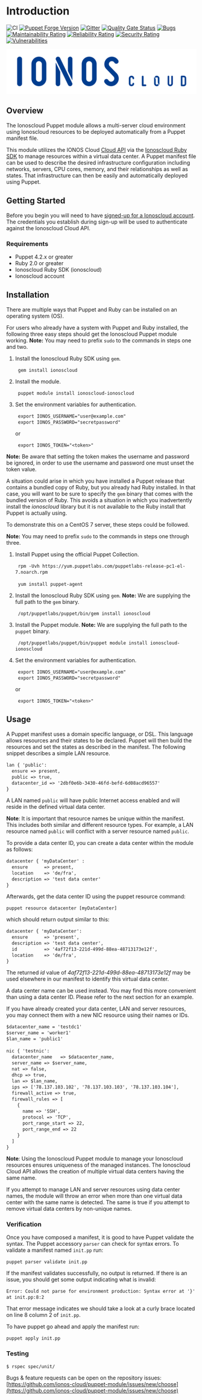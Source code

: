 # Introduction

![CI](https://github.com/ionos-cloud/puppet-module/workflows/CI/badge.svg) 
[![Puppet Forge Version](https://img.shields.io/puppetforge/v/ionoscloud/ionoscloud)](https://forge.puppet.com/modules/ionoscloud/ionoscloud) 
[![Gitter](https://badges.gitter.im/ionos-cloud/sdk-general.png)](https://gitter.im/ionos-cloud/sdk-general)
[![Quality Gate Status](https://sonarcloud.io/api/project_badges/measure?project=puppet-module&metric=alert_status)](https://sonarcloud.io/dashboard?id=puppet-module)
[![Bugs](https://sonarcloud.io/api/project_badges/measure?project=puppet-module&metric=bugs)](https://sonarcloud.io/dashboard?id=puppet-module)
[![Maintainability Rating](https://sonarcloud.io/api/project_badges/measure?project=puppet-module&metric=sqale_rating)](https://sonarcloud.io/dashboard?id=puppet-module)
[![Reliability Rating](https://sonarcloud.io/api/project_badges/measure?project=puppet-module&metric=reliability_rating)](https://sonarcloud.io/dashboard?id=puppet-module)
[![Security Rating](https://sonarcloud.io/api/project_badges/measure?project=puppet-module&metric=security_rating)](https://sonarcloud.io/dashboard?id=puppet-module)
[![Vulnerabilities](https://sonarcloud.io/api/project_badges/measure?project=puppet-module&metric=vulnerabilities)](https://sonarcloud.io/dashboard?id=puppet-module)


![Alt text](.github/IONOS.CLOUD.BLU.svg?raw=true "Title")

## Overview

The Ionoscloud Puppet module allows a multi-server cloud environment using Ionoscloud resources to be deployed automatically from a Puppet manifest file.

This module utilizes the IONOS Cloud [Cloud API](https://devops.ionoscloud.com/api/cloud/) via the [Ionoscloud Ruby SDK](https://github.com/ionos-cloud/sdk-ruby) to manage resources within a virtual data center. A Puppet manifest file can be used to describe the desired infrastructure configuration including networks, servers, CPU cores, memory, and their relationships as well as states. That infrastructure can then be easily and automatically deployed using Puppet.

## Getting Started

Before you begin you will need to have [signed-up for a Ionoscloud account](https://devops.ionoscloud.com/signup). The credentials you establish during sign-up will be used to authenticate against the Ionoscloud Cloud API.

### Requirements

* Puppet 4.2.x or greater
* Ruby 2.0 or greater
* Ionoscloud Ruby SDK (ionoscloud)
* Ionoscloud account

## Installation

There are multiple ways that Puppet and Ruby can be installed on an operating system (OS).

For users who already have a system with Puppet and Ruby installed, the following three easy steps should get the Ionoscloud Puppet module working. **Note:** You may need to prefix `sudo` to the commands in steps one and two.

1. Install the Ionoscloud Ruby SDK using `gem`.

        gem install ionoscloud

2. Install the module.

        puppet module install ionoscloud-ionoscloud

3. Set the environment variables for authentication.

        export IONOS_USERNAME="user@example.com"
        export IONOS_PASSWORD="secretpassword"

      or

        export IONOS_TOKEN="<token>"

**Note:** Be aware that setting the token makes the username and password be ignored, in order to use the username and password one must unset the token value.

A situation could arise in which you have installed a Puppet release that contains a bundled copy of Ruby, but you already had Ruby installed. In that case, you will want to be sure to specify the `gem` binary that comes with the bundled version of Ruby. This avoids a situation in which you inadvertently install the *ionoscloud* library but it is not available to the Ruby install that Puppet is actually using.

To demonstrate this on a CentOS 7 server, these steps could be followed.

**Note:** You may need to prefix `sudo` to the commands in steps one through three.

1. Install Puppet using the official Puppet Collection.

        rpm -Uvh https://yum.puppetlabs.com/puppetlabs-release-pc1-el-7.noarch.rpm

        yum install puppet-agent

2. Install the Ionoscloud Ruby SDK using `gem`. **Note:** We are supplying the full path to the `gem` binary.

        /opt/puppetlabs/puppet/bin/gem install ionoscloud

3. Install the Puppet module. **Note:** We are supplying the full path to the `puppet` binary.

        /opt/puppetlabs/puppet/bin/puppet module install ionoscloud-ionoscloud

4. Set the environment variables for authentication.

        export IONOS_USERNAME="user@example.com"
        export IONOS_PASSWORD="secretpassword"

      or

        export IONOS_TOKEN="<token>"

## Usage

A Puppet manifest uses a domain specific language, or DSL. This language allows resources and their states to be declared. Puppet will then build the resources and set the states as described in the manifest. The following snippet describes a simple LAN resource.

    lan { 'public':
      ensure => present,
      public => true,
      datacenter_id => '2dbf0e6b-3430-46fd-befd-6d08acd96557'
    }

A LAN named `public` will have public Internet access enabled and will reside in the defined virtual data center.

**Note**: It is important that resource names be unique within the manifest. This includes both similar and different resource types. For example, a LAN resource named `public` will conflict with a server resource named `public`.

To provide a data center ID, you can create a data center within the module as follows:

    datacenter { 'myDataCenter' :
      ensure      => present,
      location    => 'de/fra',
      description => 'test data center'
    }

Afterwards, get the data center ID using the puppet resource command:

    puppet resource datacenter [myDataCenter]

which should return output similar to this:

    datacenter { 'myDataCenter':
      ensure      => 'present',
      description => 'test data center',
      id          => '4af72f13-221d-499d-88ea-48713173e12f',
      location    => 'de/fra',
    }

The returned *id* value of *4af72f13-221d-499d-88ea-48713173e12f* may be used elsewhere in our manifest to identify this virtual data center.

A data center name can be used instead. You may find this more convenient than using a data center ID. Please refer to the next section for an example.

If you have already created your data center, LAN and server resources, you may connect them with a new NIC resource using their names or IDs.

    $datacenter_name = 'testdc1'
    $server_name = 'worker1'
    $lan_name = 'public1'

    nic { 'testnic':
      datacenter_name   => $datacenter_name,
      server_name => $server_name,
      nat => false,
      dhcp => true,
      lan => $lan_name,
      ips => ['78.137.103.102', '78.137.103.103', '78.137.103.104'],
      firewall_active => true,
      firewall_rules => [
        {
          name => 'SSH',
          protocol => 'TCP',
          port_range_start => 22,
          port_range_end => 22
        }
      ]
    }

**Note**: Using the Ionoscloud Puppet module to manage your Ionoscloud resources ensures uniqueness of the managed instances. The Ionoscloud Cloud API allows the creation of multiple virtual data centers having the same name.

If you attempt to manage LAN and server resources using data center names, the module will throw an error when more than one virtual data center with the same name is detected. The same is true if you attempt to remove virtual data centers by non-unique names.

### Verification

Once you have composed a manifest, it is good to have Puppet validate the syntax. The Puppet accessory `parser` can check for syntax errors. To validate a manifest named `init.pp` run:

    puppet parser validate init.pp

If the manifest validates successfully, no output is returned. If there is an issue, you should get some output indicating what is invalid:

    Error: Could not parse for environment production: Syntax error at '}' at init.pp:8:2

That error message indicates we should take a look at a curly brace located on line 8 column 2 of `init.pp`.

To have puppet go ahead and apply the manifest run:

    puppet apply init.pp


### Testing

```text
$ rspec spec/unit/
```

Bugs & feature requests can be open on the repository issues: [https://github.com/ionos-cloud/puppet-module/issues/new/choose](https://github.com/ionos-cloud/puppet-module/issues/new/choose)
